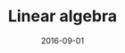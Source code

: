 ---
title: "Linear algebra"
description: "Exercise classes"
role: "teaching assistent"
venue: "UniTS"
semester: "Fall 2016"
resources:
  - label: "Exercise sheets"
    url: "http://agiacche.github.io/files/teaching/TA/TutoratoGeometriaFogli.pdf"
  - label: "Plane rotations"
    url: "http://agiacche.github.io/files/teaching/TA/RotazioniPiano.pdf"
  - label: "Fibonacci sequence"
    url: "http://agiacche.github.io/files/teaching/TA/Fibonacci.pdf"
  - label: "Jordan form"
    url: "http://agiacche.github.io/files/teaching/TA/FormaJordan.pdf"
date: 2016-09-01
---